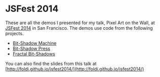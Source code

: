 JSFest 2014
======

These are all the demos I presented for my talk, Pixel Art on the Wall, at [JSFest 2014](http://jsfest.com) in San Francisco. The demos use code from the following projects.

* [Bit-Shadow Machine](http://github.com/foldi/Bit-Shadow-Machine)
* [Bit-Shadow Press](http://github.com/foldi/Bit-Shadow-Press)
* [Fractal Bit-Shadows](https://github.com/foldi/Fractal-Bit-Shadows)

You can also find the slides from this talk at [http://foldi.github.io/jsfest2014/](http://foldi.github.io/jsfest2014/)
